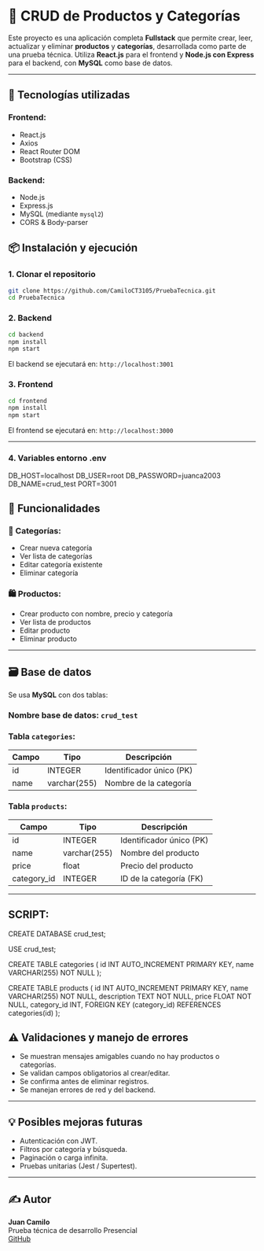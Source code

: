 # 🛒 CRUD de Productos y Categorías

Este proyecto es una aplicación completa **Fullstack** que permite crear, leer, actualizar y eliminar **productos** y **categorías**, desarrollada como parte de una prueba técnica. Utiliza **React.js** para el frontend y **Node.js con Express** para el backend, con **MySQL** como base de datos.

---

## 🚀 Tecnologías utilizadas

### Frontend:
- React.js
- Axios
- React Router DOM
- Bootstrap (CSS)

### Backend:
- Node.js
- Express.js
- MySQL (mediante `mysql2`)
- CORS & Body-parser

## 📦 Instalación y ejecución

### 1. Clonar el repositorio
```bash
git clone https://github.com/CamiloCT3105/PruebaTecnica.git
cd PruebaTecnica
```

### 2. Backend
```bash
cd backend
npm install
npm start
```
El backend se ejecutará en: `http://localhost:3001`

### 3. Frontend
```bash
cd frontend
npm install
npm start
```
El frontend se ejecutará en: `http://localhost:3000`

---

### 4. Variables entorno .env
DB_HOST=localhost
DB_USER=root
DB_PASSWORD=juanca2003
DB_NAME=crud_test
PORT=3001

## 🧪 Funcionalidades

### 📂 Categorías:
- Crear nueva categoría
- Ver lista de categorías
- Editar categoría existente
- Eliminar categoría

### 🛍️ Productos:
- Crear producto con nombre, precio y categoría
- Ver lista de productos
- Editar producto
- Eliminar producto

---

## 🗃️ Base de datos

Se usa **MySQL** con dos tablas:

### Nombre base de datos: `crud_test`

### Tabla `categories`:
| Campo | Tipo    | Descripción        |
|-------|---------|--------------------|
| id    | INTEGER | Identificador único (PK) |
| name  | varchar(255) | Nombre de la categoría   |

### Tabla `products`:
| Campo      | Tipo    | Descripción                      |
|------------|---------|----------------------------------|
| id         | INTEGER | Identificador único (PK)         |
| name       | varchar(255)   | Nombre del producto              |
| price      | float    | Precio del producto              |
| category_id| INTEGER | ID de la categoría (FK)          |

---

## SCRIPT:

CREATE DATABASE crud_test;

USE crud_test;

CREATE TABLE categories (
  id INT AUTO_INCREMENT PRIMARY KEY,
  name VARCHAR(255) NOT NULL
);

CREATE TABLE products (
  id INT AUTO_INCREMENT PRIMARY KEY,
  name VARCHAR(255) NOT NULL,
  description TEXT NOT NULL,
  price FLOAT NOT NULL,
  category_id INT,
  FOREIGN KEY (category_id) REFERENCES categories(id)
);

## ⚠️ Validaciones y manejo de errores

- Se muestran mensajes amigables cuando no hay productos o categorías.
- Se validan campos obligatorios al crear/editar.
- Se confirma antes de eliminar registros.
- Se manejan errores de red y del backend.

---

## 💡 Posibles mejoras futuras

- Autenticación con JWT.
- Filtros por categoría y búsqueda.
- Paginación o carga infinita.
- Pruebas unitarias (Jest / Supertest).

---

## ✍️ Autor

**Juan Camilo**  
Prueba técnica de desarrollo Presencial  
[GitHub](https://github.com/CamiloCT3105)